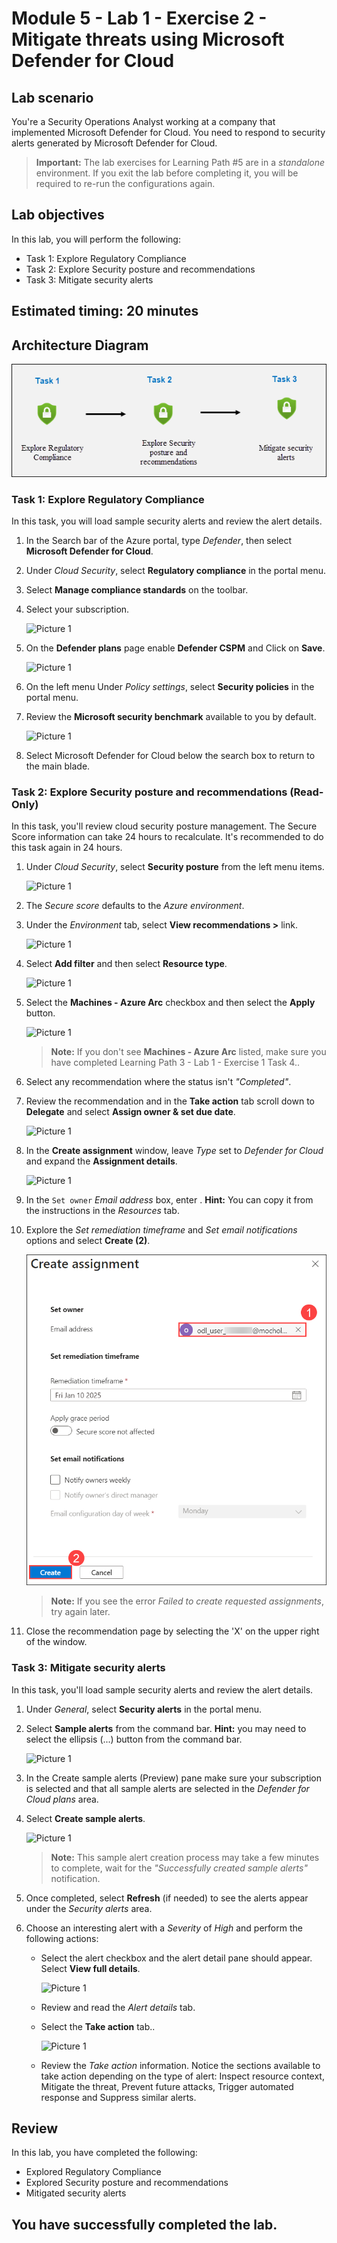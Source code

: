 # Module 5 - Lab 1 - Exercise 2 - Mitigate threats using Microsoft Defender for Cloud

## Lab scenario

You're a Security Operations Analyst working at a company that implemented Microsoft Defender for Cloud. You need to respond to security alerts generated by Microsoft Defender for Cloud.

>**Important:** The lab exercises for Learning Path #5 are in a *standalone* environment. If you exit the lab before completing it, you will be required to re-run the configurations again.

## Lab objectives

In this lab, you will perform the following:
- Task 1: Explore Regulatory Compliance
- Task 2: Explore Security posture and recommendations
- Task 3: Mitigate security alerts
  
## Estimated timing: 20 minutes

## Architecture Diagram

  ![Picture 1](../Media/Mod5_L1_Ex2.png)
  
### Task 1: Explore Regulatory Compliance

In this task, you will load sample security alerts and review the alert details.  

1. In the Search bar of the Azure portal, type *Defender*, then select **Microsoft Defender for Cloud**.

1. Under *Cloud Security*, select **Regulatory compliance** in the portal menu.

1. Select **Manage compliance standards** on the toolbar.

1. Select your subscription.

   ![Picture 1](../Media/lab5-3.png)

1. On the **Defender plans** page enable **Defender CSPM** and Click on **Save**.
 
   ![Picture 1](../Media/l5-4.png)

1. On the left menu Under *Policy settings*, select **Security policies** in the portal menu.

1. Review the **Microsoft security benchmark** available to you by default.

   ![Picture 1](../Media/lab5-2.png)

1. Select Microsoft Defender for Cloud below the search box to return to the main blade.

### Task 2: Explore Security posture and recommendations (Read-Only)

In this task, you'll review cloud security posture management.  The Secure Score information can take 24 hours to recalculate. It's recommended to do this task again in 24 hours.

1. Under *Cloud Security*, select **Security posture** from the left menu items.

   ![Picture 1](../Media/lab5-1.png)

1. The *Secure score* defaults to the *Azure environment*.

1. Under the *Environment* tab, select **View recommendations >** link.

   ![Picture 1](../Media/l5-5.png)

1. Select **Add filter** and then select **Resource type**.

   ![Picture 1](../Media/l5-6.png)

1. Select the **Machines - Azure Arc** checkbox and then select the **Apply** button.

   ![Picture 1](../Media/l5-7.png)

    >**Note:** If you don't see **Machines - Azure Arc** listed, make sure you have completed Learning Path 3 - Lab 1 - Exercise 1 Task 4..

1. Select any recommendation where the status isn't *"Completed"*.

1. Review the recommendation and in the **Take action** tab scroll down to **Delegate** and select **Assign owner & set due date**.

   ![Picture 1](../Media/l5-3.png)

1. In the **Create assignment** window, leave *Type* set to *Defender for Cloud* and expand the **Assignment details**.

   ![Picture 1](../Media/l5-2.png)

1. In the `Set owner` *Email address* box, enter **<inject key="AzureAdUserEmail"></inject>** . **Hint:** You can copy it from the instructions in the *Resources* tab.

1. Explore the *Set remediation timeframe* and *Set email notifications* options and select **Create (2)**.

   ![Picture 1](../Media/l5-1.png)

    >**Note:** If you see the error *Failed to create requested assignments*, try again later.

1. Close the recommendation page by selecting the 'X' on the upper right of the window.

### Task 3: Mitigate security alerts

In this task, you'll load sample security alerts and review the alert details.

1. Under *General*, select **Security alerts** in the portal menu.

1. Select **Sample alerts** from the command bar. **Hint:** you may need to select the ellipsis (...) button from the command bar.

   ![Picture 1](../Media/lab5-7.png)

1. In the Create sample alerts (Preview) pane make sure your subscription is selected and that all sample alerts are selected in the *Defender for Cloud plans* area.

1. Select **Create sample alerts**.  

    ![Picture 1](../Media/lab5-4.png)

    >**Note:** This sample alert creation process may take a few minutes to complete, wait for the *"Successfully created sample alerts"* notification.

1. Once completed, select **Refresh** (if needed) to see the alerts appear under the *Security alerts* area.

1. Choose an interesting alert with a *Severity* of *High* and perform the following actions:

    - Select the alert checkbox and the alert detail pane should appear. Select **View full details**.

      ![Picture 1](../Media/lab5-5.png)

    - Review and read the *Alert details* tab.

    - Select the **Take action** tab..

       ![Picture 1](../Media/lab5-6.png)

    - Review the *Take action* information. Notice the sections available to take action depending on the type of alert: Inspect resource context, Mitigate the threat, Prevent future attacks, Trigger automated response and Suppress similar alerts.

## Review

In this lab, you have completed the following:
- Explored Regulatory Compliance
- Explored Security posture and recommendations
- Mitigated security alerts

## You have successfully completed the lab. 